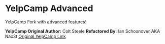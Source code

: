 # YelpCamp Advanced
YelpCamp Fork with advanced features!

**YelpCamp Original Author:** Colt Steele
**Refactored By:** Ian Schoonover AKA Nax3t [Original YelpCamp Link](https://github.com/nax3t/yelp-camp-refactored)



